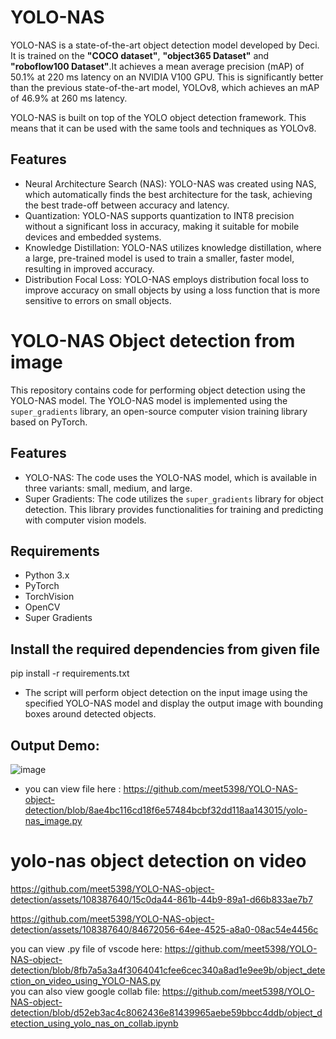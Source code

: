 # YOLO-NAS

YOLO-NAS is a state-of-the-art object detection model developed by Deci. It is trained on the **"COCO dataset"**, **"object365 Dataset"** and **"roboflow100 Dataset"**.It achieves a mean average precision (mAP) of 50.1% at 220 ms latency on an NVIDIA V100 GPU. This is significantly better than the previous state-of-the-art model, YOLOv8, which achieves an mAP of 46.9% at 260 ms latency.

YOLO-NAS is built on top of the YOLO object detection framework. This means that it can be used with the same tools and techniques as YOLOv8.

## Features

- Neural Architecture Search (NAS): YOLO-NAS was created using NAS, which automatically finds the best architecture for the task, achieving the best trade-off between accuracy and latency.
- Quantization: YOLO-NAS supports quantization to INT8 precision without a significant loss in accuracy, making it suitable for mobile devices and embedded systems.
- Knowledge Distillation: YOLO-NAS utilizes knowledge distillation, where a large, pre-trained model is used to train a smaller, faster model, resulting in improved accuracy.
- Distribution Focal Loss: YOLO-NAS employs distribution focal loss to improve accuracy on small objects by using a loss function that is more sensitive to errors on small objects.

# YOLO-NAS Object detection from image

This repository contains code for performing object detection using the YOLO-NAS model. The YOLO-NAS model is implemented using the `super_gradients` library, an open-source computer vision training library based on PyTorch.

## Features

- YOLO-NAS: The code uses the YOLO-NAS model, which is available in three variants: small, medium, and large.
- Super Gradients: The code utilizes the `super_gradients` library for object detection. This library provides functionalities for training and predicting with computer vision models.

## Requirements

- Python 3.x
- PyTorch
- TorchVision
- OpenCV
- Super Gradients

## Install the required dependencies from given file
pip install -r requirements.txt

* The script will perform object detection on the input image using the specified YOLO-NAS model and display the output image with bounding boxes around detected objects.

## Output  Demo:
![image](https://github.com/meet5398/YOLO-NAS-object-detection/assets/108387640/cd5d3249-bc1f-46b5-aa05-efecd4536bbb)

* you can view file here : https://github.com/meet5398/YOLO-NAS-object-detection/blob/8ae4bc116cd18f6e57484bcbf32dd118aa143015/yolo-nas_image.py

# yolo-nas object detection on video 

https://github.com/meet5398/YOLO-NAS-object-detection/assets/108387640/15c0da44-861b-44b9-89a1-d66b833ae7b7


https://github.com/meet5398/YOLO-NAS-object-detection/assets/108387640/84672056-64ee-4525-a8a0-08ac54e4456c

you can view .py file of vscode here: https://github.com/meet5398/YOLO-NAS-object-detection/blob/8fb7a5a3a4f3064041cfee6cec340a8ad1e9ee9b/object_detection_on_video_using_YOLO-NAS.py  <br>
you can also view google collab file: https://github.com/meet5398/YOLO-NAS-object-detection/blob/d52eb3ac4c8062436e81439965aebe59bbcc4ddb/object_detection_using_yolo_nas_on_collab.ipynb
